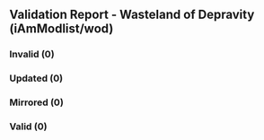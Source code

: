 ## Validation Report - Wasteland of Depravity (iAmModlist/wod)


### Invalid (0)
### Updated (0)
### Mirrored (0)
### Valid (0)
